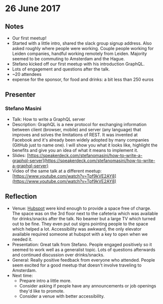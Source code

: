 26 June 2017
===

## Notes

* Our first meetup!
* Started with a little intro, shared the slack group signup address. Also asked roughly where people were working. Couple people working for Leiden companies, handful working remotely from Leiden. Majority seemed to be commuting to Amsterdam and the Hague.
* Stefano kicked off our first meetup with his introduction GraphQL.
* Lots of engagement and questions after the talk.
* ~20 attendees
* expense for the sponsor, for food and drinks: a bit less than 250 euros

## Presenter

### Stefano Masini

* Talk: How to write a GraphQL server
* Description: GraphQL is a new protocol for exchanging information between client (browser, mobile) and server (any language) that improves and solves the limitations of REST. It was invented at Facebook and it's already been widely adopted by many companies (GitHub just to name one). I will show you what it looks like, highlight the benefits and give you an idea of what it means to implement it.
* Slides: [https://speakerdeck.com/stefanomasini/how-to-write-a-graphql-server](https://speakerdeck.com/stefanomasini/how-to-write-a-graphql-server)
* Video of the same talk at a different meetup: [https://www.youtube.com/watch?v=Tpf9kVE2AY8](https://www.youtube.com/watch?v=Tpf9kVE2AY8)

## Reflection

* Venue: [Hubspot](http://hubspotleiden.nl) were kind enough to provide a space free of charge. The space was on the 3rd floor next to the cafeteria which was available for drinks/snacks after the talk. No beamer but a large TV which turned out to be fine. They even put out signs pointing people to the space which helped a lot. Accessibility was awkward, the only elevator available required someone at hubspot with a key to open when we needed it.
* Presentation: Great talk from Stefano. People engaged positively so it seemed to work well as a generalist topic. Lots of questions afterwards and continued discussion over drinks/snacks.
* General: Really positive feedback from everyone who attended. People seem excited for a good meetup that doesn't involve traveling to Amsterdam.
* Next time:
  * Prepare intro a little more.
  * Consider asking if people have any announcements or job openings they'd like to promote.
  * Consider a venue with better accessibility.
